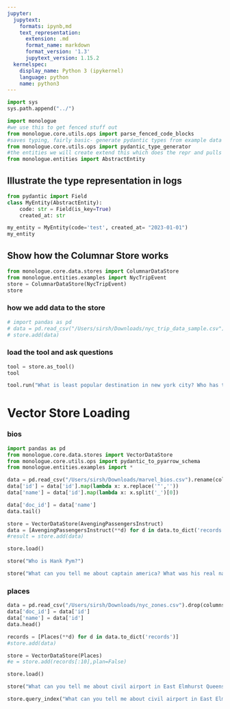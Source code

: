 ```yaml
---
jupyter:
  jupytext:
    formats: ipynb,md
    text_representation:
      extension: .md
      format_name: markdown
      format_version: '1.3'
      jupytext_version: 1.15.2
  kernelspec:
    display_name: Python 3 (ipykernel)
    language: python
    name: python3
---
```


```python
import sys
sys.path.append("../")
```

```python
import monologue
#we use this to get fenced stuff out
from monologue.core.utils.ops import parse_fenced_code_blocks
#saves typing, fairly basic- generate pydantic types from example data
from monologue.core.utils.ops import pydantic_type_generator
#the entities we will create extend this which does the repr and pulls out some metadata
from monologue.entities import AbstractEntity
```


## Illustrate the type representation in logs

```python
from pydantic import Field
class MyEntity(AbstractEntity):
    code: str = Field(is_key=True)
    created_at: str

my_entity = MyEntity(code='test', created_at= "2023-01-01")
my_entity
```

## Show how the Columnar Store works

```python
from monologue.core.data.stores import ColumnarDataStore
from monologue.entities.examples import NycTripEvent
store = ColumnarDataStore(NycTripEvent)
store
```

### how we add data to the store

```python
# import pandas as pd
# data = pd.read_csv("/Users/sirsh/Downloads/nyc_trip_data_sample.csv") 
# store.add(data)
```

### load the tool and ask questions

```python
tool = store.as_tool()
tool
```

```python
tool.run("What is least popular destination in new york city? Who has travelled there?")
```

# Vector Store Loading


### bios

```python
import pandas as pd
from monologue.core.data.stores import VectorDataStore
from monologue.core.utils.ops import pydantic_to_pyarrow_schema
from monologue.entities.examples import *
```

```python
data = pd.read_csv("/Users/sirsh/Downloads/marvel_bios.csv").rename(columns={'entity_key':'id'})
data['id'] = data['id'].map(lambda x: x.replace('"',''))
data['name'] = data['id'].map(lambda x: x.split('_')[0])

data['doc_id'] = data['name']
data.tail()
```

```python
store = VectorDataStore(AvengingPassengersInstruct)
data = [AvengingPassengersInstruct(**d) for d in data.to_dict('records')]
#result = store.add(data)
```

```python
store.load()
```

```python
store("Who is Hank Pym?")
```

```python
store("What can you tell me about captain america? What was his real name?")
```

### places

```python
data = pd.read_csv("/Users/sirsh/Downloads/nyc_zones.csv").drop(columns='id',index=1).rename(columns={'entity_key':'id'})
data['doc_id'] = data['id']
data['name'] = data['id']
data.head()
```

```python
records = [Places(**d) for d in data.to_dict('records')]
#store.add(data)
```

```python
store = VectorDataStore(Places)
#e = store.add(records[:10],plan=False)
```

```python
store.load()
```

```python
store("What can you tell me about civil airport in East Elmhurst Queens?")
```

```python
store.query_index("What can you tell me about civil airport in East Elmhurst Queens?")
```

```python

```

```python

```
